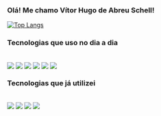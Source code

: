 ### Olá! Me chamo Vítor Hugo de Abreu Schell!
[![Top Langs](https://github-readme-stats.vercel.app/api/top-langs/?username=anuraghazra&layout=donut)](https://github.com/VitorHasc/github-readme-stats)
### Tecnologias que uso no dia a dia
<div style="display: inline_block"><br/>
  <img align="center" src="https://img.shields.io/badge/JavaScript-F7DF1E?style=for-the-badge&logo=javascript&logoColor=black"/>
  <img align="center" src="https://img.shields.io/badge/Node.js-43853D?style=for-the-badge&logo=node.js&logoColor=white"/>
  <img align="center" src="https://img.shields.io/badge/React-20232A?style=for-the-badge&logo=react&logoColor=61DAFB"/>
  <img align="center" src="https://img.shields.io/badge/React_Native-20232A?style=for-the-badge&logo=react&logoColor=61DAFB"/>
  <img align="center" src="https://img.shields.io/badge/MySQL-00000F?style=for-the-badge&logo=mysql&logoColor=white"/>
  <img align="center" src="https://img.shields.io/badge/MongoDB-4EA94B?style=for-the-badge&logo=mongodb&logoColor=white"/>
</div>

### Tecnologias que já utilizei
<div style="display: inline_block"><br/>
  <img align="center" src="https://img.shields.io/badge/Java-ED8B00?style=for-the-badge&logo=java&logoColor=white"/>
  <img align="center" src="https://img.shields.io/badge/C++-00599C?style=for-the-badge&logo=c%2B%2B&logoColor=white"/>
  <img align="center" src="https://img.shields.io/badge/PHP-777BB4?style=for-the-badge&logo=php&logoColor=white"/>
  <img align="center" src="https://img.shields.io/badge/Kotlin-0095D5?style=for-the-badge&logo=kotlin&logoColor=white"/>
</div>
